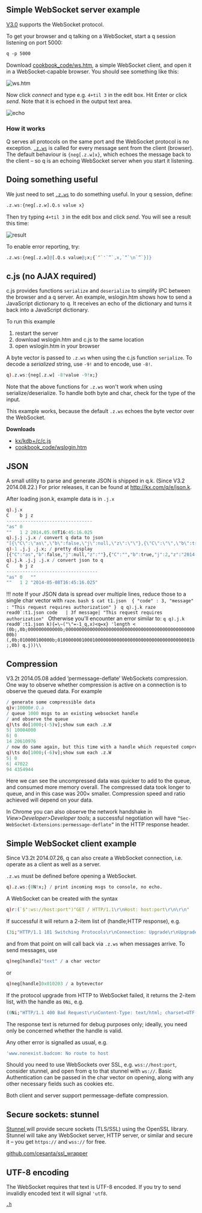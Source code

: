 ## Simple WebSocket server example

[V3.0](/ref/releases/ChangesIn3.0/) supports the WebSocket protocol.

To get your browser and q talking on a WebSocket, start a q session listening on port 5000:
```bash
q -p 5000
```
Download <i class="fa fa-github"></i> [cookbook_code/ws.htm](https://github.com/KxSystems/code.archive/blob/master/cookbook_code/ws.htm), a simple WebSocket client, and open it in a WebSocket-capable browser. You should see something like this:

![ws.htm](/img/websocket-wso.png)

Now click _connect_ and type e.g. `4+til 3` in the edit box. Hit Enter or click _send_. Note that it is echoed in the output text area.

![echo](/img/websocket-echo.png)


### How it works

Q serves all protocols on the same port and the WebSocket protocol is no exception. [`.z.ws`](/ref/dotz/#zws-websockets) is called for every message sent from the client (browser). The default behaviour is `{neg[.z.w]x}`, which echoes the message back to the client – so q is an echoing WebSocket server when you start it listening.


## Doing something useful

We just need to set [`.z.ws`](/ref/dotz/#zws-websockets) to do something useful. In your q session, define:
```q
.z.ws:{neg[.z.w].Q.s value x}
```
Then try typing `4+til 3` in the edit box and click _send_. You will see a result this time:

![result](/img/websocket-result.png)

To enable error reporting, try:
```q
.z.ws:{neg[.z.w]@[.Q.s value@;x;{`“`'`”`,x,`“`\n`”`}]}
```


## c.js (no AJAX required)

c.js provides functions `serialize` and `deserialize` to simplify IPC between the browser and a q server. An example, wslogin.htm shows how to send a JavaScript dictionary to q. It receives an echo of the dictionary and turns it back into a JavaScript dictionary.

To run this example

1. restart the server
2. download wslogin.htm and c.js to the same location
4. open wslogin.htm in your browser

A byte vector is passed to `.z.ws` when using the c.js function `serialize`. To decode a *serialized* string, use `-9!` and to encode, use `-8!`.
```q
q).z.ws:{neg[.z.w] -8!value -9!x;}
```
Note that the above functions for `.z.ws` won't work when using serialize/deserialize. To handle both byte and char, check for the type of the input.

This example works, because the default `.z.ws` echoes the byte vector over the WebSocket.

<i class="fa fa-download"></i> **Downloads**

- <i class="fa fa-github"></i> [kx/kdb+/c/c.js](https://github.com/KxSystems/code.archive/blob/master/kx/kdb%2B/c/c.cs)
- <i class="fa fa-github"></i> [cookbook_code/wslogin.htm](https://github.com/KxSystems/code.archive/blob/master/cookbook_code/wslogin.htm)


## JSON

A small utility to parse and generate JSON is shipped in q.k. (Since V3.2 2014.08.22.) For prior releases, it can be found at <http://kx.com/q/e/json.k>.

After loading json.k, example data is in `.j.x`
```q
q).j.x
C    b j z                      
--------------------------------
"as" 0                          
""   1 2 2014.05.08T16:45:16.025
q).j.j .j.x / convert q data to json
"[{\"C\":\"as\",\"b\":false,\"j\":null,\"z\":\"\"},{\"C\":\"\",\"b\":true,\"j\":2,\"z\":\"2014-05-08T16:45:16.025\"}]"
q)-1 .j.j .j.x; / pretty display
[{"C":"as","b":false,"j":null,"z":""},{"C":"","b":true,"j":2,"z":"2014-05-08T16:45:16.025"}]
q).j.k .j.j .j.x / convert json to q
C    b j z                        
----------------------------------
"as" 0   ""                       
""   1 2 "2014-05-08T16:45:16.025"
```

!!! note
    If your JSON data is spread over multiple lines, reduce those to a single char vector with `raze`.
    ```bash
    $ cat t1.json 
    {
        "code" : 3,
        "message" : "This request requires authorization"
    }
    ```
    ```q
    q).j.k raze read0`:t1.json
    code   | 3f
    message| "This request requires authorization"
    ```
    Otherwise you'll encounter an error similar to:
    ```q
    q).j.k read0`:t1.json
    k){=\~("\"=-1_q,x)<q=x}
    'length
    <
    (0b;,0b;000000000000b;00000000000000000000000000000000000000000000000000b)
    (,0b;010000100000b;01000000010001000000000000000000000000000000000001b;,0b)
    q.j))\\
    ```


## Compression

V3.2t 2014.05.08 added ‘permessage-deflate’ WebSockets compression. One way to observe whether compression is active on a connection is to observe the queued data. For example
```q
/ generate some compressible data
q)v:10000#.Q.a 
/ queue 1000 msgs to an existing websocket handle
/ and observe the queue
q)\ts do[1000;(-5)v];show sum each .z.W
5| 10004000
6| 0
14 20610976
/ now do same again, but this time with a handle which requested compression
q)\ts do[1000;(-6)v];show sum each .z.W
5| 0
6| 47022
94 4354944
```
Here we can see the uncompressed data was quicker to add to the queue, and consumed more memory overall. The compressed data took longer to queue, and in this case was 200× smaller. Compression speed and ratio achieved will depend on your data.

In Chrome you can also observe the network handshake in _View&gt;Developer&gt;Developer tools_; a successful negotiation will have `“Sec-WebSocket-Extensions:permessage-deflate”` in the HTTP response header.


## Simple WebSocket client example

Since V3.2t 2014.07.26, q can also create a WebSocket connection, i.e. operate as a client as well as a server.

`.z.ws` must be defined before opening a WebSocket.
```q
q).z.ws:{0N!x;} / print incoming msgs to console, no echo.
```
A WebSocket can be created with the syntax
```q
q)r:(`$":ws://host:port")"GET / HTTP/1.1\r\nHost: host:port\r\n\r\n"
```
If successful it will return a 2-item list of (handle;HTTP response), e.g.
```q
(3i;"HTTP/1.1 101 Switching Protocols\r\nConnection: Upgrade\r\nUpgrade: websocket\r\nSec-WebSocket-Accept: HSmrc0sMlYUkAGmm5OPpG2HaGWk=\r\nSec-WebSocket-Extensions: permessage-deflate\r\n\r\n")
```
and from that point on will call back via `.z.ws` when messages arrive. To send messages, use
```q
q)neg[handle]"text" / a char vector
```
or
```q
q)neg[handle]0x010203 / a bytevector
```
If the protocol upgrade from HTTP to WebSocket failed, it returns the 2-item list, with the handle as `0Ni`, e.g.
```q
(0Ni;"HTTP/1.1 400 Bad Request\r\nContent-Type: text/html; charset=UTF-8...")
```
The response text is returned for debug purposes only; ideally, you need only be concerned whether the handle is valid.

Any other error is signalled as usual, e.g.
```q
'www.nonexist.badcom: No route to host
```
Should you need to use WebSockets over SSL, e.g. `wss://host:port`, consider stunnel, and open from q to that stunnel with `ws://`. Basic Authentication can be passed in the char vector on opening, along with any other necessary fields such as cookies etc.

Both client and server support permessage-deflate compression.


## Secure sockets: stunnel

<a target="_blank" href="http://en.wikipedia.org/wiki/Stunnel">Stunnel <i class="fa fa-external-link"></i></a> will provide secure sockets (TLS/SSL) using the OpenSSL library. Stunnel will take any WebSocket server, HTTP server, or similar and secure it – you get `https://` and `wss://` for free.

<i class="fa fa-hand-o-right"></i> <i class="fa fa-github"></i> [github.com/cesanta/ssl_wrapper](https://github.com/cesanta/ssl_wrapper)


## UTF-8 encoding

The WebSocket requires that text is UTF-8 encoded. If you try to send invalidly encoded text it will signal `'utf8`.

<i class="fa fa-hand-o-right"></i> [`.h`](/ref/doth)

